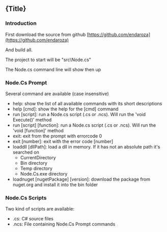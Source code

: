 <!--settings(
title=Getting started
description=Getting started
)-->

<!--include(shared/breadcrumb.php)-->

## {Title}

### Introduction

First download the source from github [https://github.com/endaroza](https://github.com/endaroza)

And build all.

The project to start will be "src\Node.cs"

The Node.cs command line will show then up

### Node.Cs Prompt

Several command are available (case insensitive)

* help: show the list of all available commands with its short descriptions
* help [cmd]: show the help for the [cmd] command
* run [script]: run a Node.cs script (.cs or .ncs). Will run the 'void Execute()' method
* run [script] [function]: run a Node.cs script (.cs or .ncs). Will run the 'void [function]' method
* exit: exit from the prompt with errorcode 0
* exit [number]: exit with the error code [number]
* loaddll [dllPath]: load a dll in memory. If it has not an absolute path it's searched on
	* CurrentDirectory
	* Bin directory
	* Temp directory
	* Node.Cs.exe directory
* loadnuget [nugetPackage] [version]: download the package from nuget.org and install it into the bin folder


### Node.Cs Scripts

Two kind of scripts are available:

* .cs: C# source files
* .ncs: File containing Node.Cs Prompt commands
